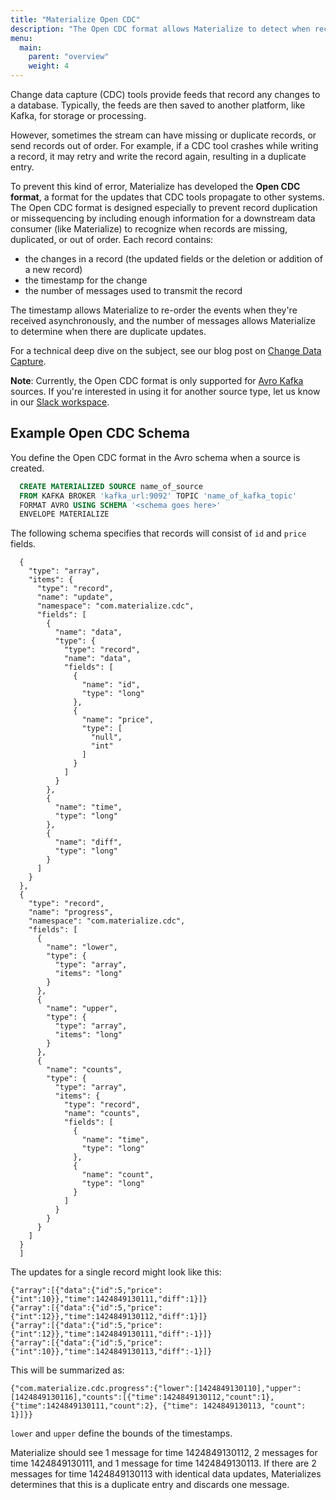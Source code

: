 ```yaml
---
title: "Materialize Open CDC"
description: "The Open CDC format allows Materialize to detect when records are duplicated or out of order."
menu:
  main:
    parent: "overview"
    weight: 4
---
```


Change data capture (CDC) tools provide feeds that record any changes to a database. Typically, the feeds are then saved to another platform, like Kafka, for storage or processing.

However, sometimes the stream can have missing or duplicate records, or send records out of order. For example, if a CDC tool crashes while writing a record, it may retry and write the record again, resulting in a duplicate entry.

To prevent this kind of error, Materialize has developed the **Open CDC format**, a format for the updates that CDC tools propagate to other systems.  The Open CDC format is designed especially to prevent record duplication or missequencing by including enough information for a downstream data consumer (like Materialize) to recognize when records are missing, duplicated, or out of order. Each record contains:

- the changes in a record (the updated fields or the deletion or addition of a new record)
- the timestamp for the change
- the number of messages used to transmit the record

The timestamp allows Materialize to re-order the events when they're received asynchronously, and the number of messages allows Materialize to determine when there are duplicate updates.

For a technical deep dive on the subject, see our blog post on [Change Data Capture](https://materialize.com/change-data-capture-part-1/).

**Note**: Currently, the Open CDC format is only supported for [Avro Kafka](/sql/create-source/avro-kafka) sources. If you're interested in using it for another source type, let us know in our [Slack workspace](https://materialize.com/s/chat).

## Example Open CDC Schema

You define the Open CDC format in the Avro schema when a source is created.


```sql
  CREATE MATERIALIZED SOURCE name_of_source
  FROM KAFKA BROKER 'kafka_url:9092' TOPIC 'name_of_kafka_topic'
  FORMAT AVRO USING SCHEMA '<schema goes here>'
  ENVELOPE MATERIALIZE
```

The following schema specifies that records will consist of `id` and `price` fields.

```[
  {
    "type": "array",
    "items": {
      "type": "record",
      "name": "update",
      "namespace": "com.materialize.cdc",
      "fields": [
        {
          "name": "data",
          "type": {
            "type": "record",
            "name": "data",
            "fields": [
              {
                "name": "id",
                "type": "long"
              },
              {
                "name": "price",
                "type": [
                  "null",
                  "int"
                ]
              }
            ]
          }
        },
        {
          "name": "time",
          "type": "long"
        },
        {
          "name": "diff",
          "type": "long"
        }
      ]
    }
  },
  {
    "type": "record",
    "name": "progress",
    "namespace": "com.materialize.cdc",
    "fields": [
      {
        "name": "lower",
        "type": {
          "type": "array",
          "items": "long"
        }
      },
      {
        "name": "upper",
        "type": {
          "type": "array",
          "items": "long"
        }
      },
      {
        "name": "counts",
        "type": {
          "type": "array",
          "items": {
            "type": "record",
            "name": "counts",
            "fields": [
              {
                "name": "time",
                "type": "long"
              },
              {
                "name": "count",
                "type": "long"
              }
            ]
          }
        }
      }
    ]
  }
  ]
  ```

The updates for a single record might look like this:

```
{"array":[{"data":{"id":5,"price":{"int":10}},"time":1424849130111,"diff":1}]}
{"array":[{"data":{"id":5,"price":{"int":12}},"time":1424849130112,"diff":1}]}
{"array":[{"data":{"id":5,"price":{"int":12}},"time":1424849130111,"diff":-1}]}
{"array":[{"data":{"id":5,"price":{"int":10}},"time":1424849130113,"diff":-1}]}
```

This will be summarized as:

```
{"com.materialize.cdc.progress":{"lower":[1424849130110],"upper":[1424849130116],"counts":[{"time":1424849130112,"count":1},{"time":1424849130111,"count":2}, {"time": 1424849130113, "count": 1}]}}
```
`lower` and `upper` define the bounds of the timestamps.

Materialize should see 1 message for time 1424849130112, 2 messages for time 1424849130111, and 1 message for time 1424849130113. If there are 2 messages for time 1424849130113 with identical data updates, Materializes determines that this is a duplicate entry and discards one message.
